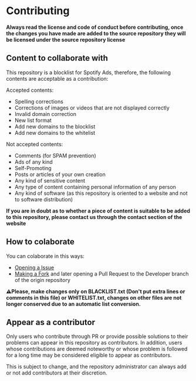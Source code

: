 # Contributing

**Always read the license and code of conduct before contributing, once the changes you have made are added to the source repository they will be licensed under the source repository license**

## Content to collaborate with

This repository is a blocklist for Spotify Ads, therefore, the following contents are acceptable as a contribution:

Accepted contents:

- Spelling corrections
- Corrections of images or videos that are not displayed correctly
- Invalid domain correction
- New list format
- Add new domains to the blocklist
- Add new domains to the whitelist

Not accepted contents:

- Comments (for SPAM prevention)
- Ads of any kind
- Self-Promoting
- Posts or articles of your own creation
- Any kind of sensitive content
- Any type of content containing personal information of any person
- Any kind of software (as this repository is oriented to a website and not to software distribution)

**If you are in doubt as to whether a piece of content is suitable to be added to this repository, please contact us through the contact section of the website**

## How to colaborate

You can colaborate in this ways:

- [Opening a Issue](https://github.com/Isaaker/Spotify-AdsList/issues/new/choose)
- [Making a Fork](https://github.com/Isaaker/Spotify-AdsList/fork) and later opening a Pull Request to the Developer branch of the origin repository

**⚠️Please, make changes only on BLACKLIST.txt (Don't put extra lines or comments in this file) or WHITELIST.txt, changes on other files are not longer conserved due to an automatic list conversion.**

## Appear as a contributor

Only users who contribute through PR or provide possible solutions to their problems can appear in this repository as contributors. In addition, users whose contributions are deemed noteworthy or whose problem is followed for a long time may be considered eligible to appear as contributors.

This is subject to change, and the repository administrator can always add or not add contributors at their discretion.